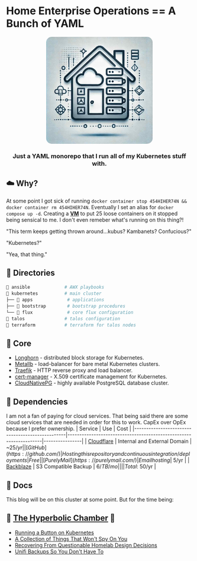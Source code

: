 # Home Enterprise Operations == A Bunch of YAML
<div align="center">

<img src="./docs/assets/logo.jpg" align="center" width="288px" height="288px" style="border-radius: 15px;"/>

### Just a YAML monorepo that I run all of my Kubernetes stuff with.
</div>

## ☁️ Why?
At some point I got sick of running `docker container stop 454HIHER74N && docker container rm 454HIHER74N`. Eventually I set an alias for `docker compose up -d`. Creating a **<ins>VM</ins>** to put 25 loose containers on it stopped being sensical to me. I don't even remeber what's running on this thing?! 

"This term keeps getting thrown around...kubus? Kambanets? Confucious?"

"Kubernetes?"

"Yea, that thing."

## 📁 Directories

```sh
📁 ansible             # AWX playbooks
📁 kubernetes          # main cluster
├── 📁 apps             # applications
├── 📁 bootstrap        # bootstrap procedures
└── 📁 flux             # core flux configuration
📁 talos               # talos configuration
📁 terraform           # terraform for talos nodes
```

## 🌾 Core
- [Longhorn](https://longhorn.io/) - distributed block storage for Kubernetes.
- [Metallb](https://metallb.universe.tf/) - load-balancer for bare metal Kubernetes clusters.
- [Traefik](https://github.com/traefik/traefik) - HTTP reverse proxy and load balancer.
- [cert-manager](https://github.com/cert-manager/cert-manager) - X.509 certificate management for Kubernetes.
- [CloudNativePG](https://cloudnative-pg.io/) - highly available PostgreSQL database cluster. 

## 👫 Dependencies
I am not a fan of paying for cloud services. That being said there are some cloud services that are needed in order for this to work. CapEx over OpEx because I prefer ownership. 
| Service                                         | Use                                                               | Cost           |
|-------------------------------------------------|-------------------------------------------------------------------|----------------|
| [Cloudflare](https://www.cloudflare.com/)       | Internal and External Domain                                      | ~$25/yr        |
| [GitHub](https://github.com/)                   | Hosting this repository and continuous integration/deployments    | Free           |
| [Purely Mail](https://purelymail.com/)          | Email hosting                                                     | ~$5/yr         |
| [Backblaze](https://www.backblaze.com/)         | S3 Compatible Backup                                              | $6/TB/mo       |
|                                                 |                                                                   | Total: ~$50/yr |
## 📖 Docs
This blog will be on this cluster at some point. But for the time being: 
## 🚧 [The Hyperbolic Chamber](https://khenry.substack.com/) 🚧
- [Running a Button on Kubernetes](https://khenry.substack.com/p/button-on-kubernetes)
- [A Collection of Things That Won't Spy On You](https://khenry.substack.com/p/a-collection-of-things-that-wont)
- [Recovering From Questionable Homelab Design Decisions](https://khenry.substack.com/p/recovering-from-questionable-homelab)
- [Unifi Backups So You Don't Have To](https://khenry.substack.com/p/unifi-backups-so-you-dont-have-to)